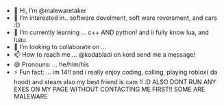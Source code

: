 - 👋 Hi, I’m @malewaretaker
- 👀 I’m interested in..    software develment,   soft ware reversment, and cars :D
- 🌱 I’m currently learning ... c++ AND python!  and ii fully  know  lua, and luau 
- 💞️ I’m looking to collaborate on ...
- 📫 How to reach me ... @kodabladi on kord send me a message!
- 😄 Pronouns: ... he/him/his
- ⚡ Fun fact: ...  im 14!! and i really enjoy coding, calling, playing roblox( da hood) and steam also my best friend is  cam !! :D
 ALSO DONT RUN ANY EXES ON MY PAGE WITHOUT CONTACTING ME FIRST!! SOME ARE MALEWARE

